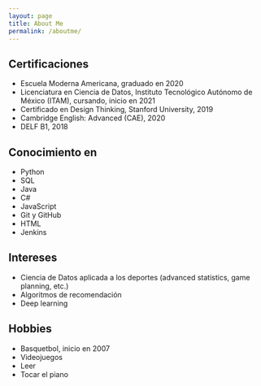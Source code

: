 ```yaml
---
layout: page
title: About Me
permalink: /aboutme/
---
```


## Certificaciones
 - Escuela Moderna Americana, graduado en 2020
 - Licenciatura en Ciencia de Datos, Instituto Tecnológico Autónomo de México (ITAM), cursando, inicio en 2021
 - Certificado en Design Thinking, Stanford University, 2019
 - Cambridge English: Advanced (CAE), 2020
 - DELF B1, 2018

## Conocimiento en 
 - Python
 - SQL
 - Java
 - C#
 - JavaScript
 - Git y GitHub
 - HTML 
 - Jenkins

## Intereses
 - Ciencia de Datos aplicada a los deportes (advanced statistics, game planning, etc.)
 - Algoritmos de recomendación
 - Deep learning

## Hobbies
 - Basquetbol, inicio en 2007 
 - Videojuegos
 - Leer
 - Tocar el piano

 
 



